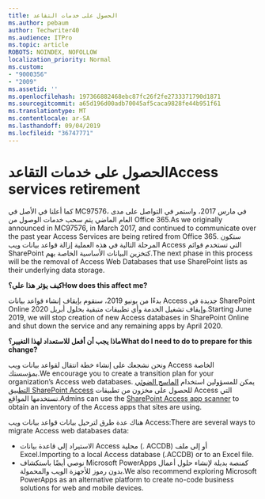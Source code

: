 ```yaml
---
title: الحصول على خدمات التقاعد
ms.author: pebaum
author: Techwriter40
ms.audience: ITPro
ms.topic: article
ROBOTS: NOINDEX, NOFOLLOW
localization_priority: Normal
ms.custom:
- "9000356"
- "2009"
ms.assetid: ''
ms.openlocfilehash: 197366882468ebc87fc26f2fe2733371790d1871
ms.sourcegitcommit: a65d196d00adb70045af5caca9828fe44b951f61
ms.translationtype: MT
ms.contentlocale: ar-SA
ms.lasthandoff: 09/04/2019
ms.locfileid: "36747771"
---
```

# <a name="access-services-retirement"></a><span data-ttu-id="45bae-102">الحصول على خدمات التقاعد</span><span class="sxs-lookup"><span data-stu-id="45bae-102">Access services retirement</span></span>

<span data-ttu-id="45bae-103">كما أعلنا في الأصل في MC97576، في مارس 2017، واستمر في التواصل على مدى العام الماضي يتم سحب خدمات الوصول من Office 365.</span><span class="sxs-lookup"><span data-stu-id="45bae-103">As we originally announced in MC97576, in March 2017, and continued to communicate over the past year Access Services are being retired from Office 365.</span></span> <span data-ttu-id="45bae-104">ستكون المرحلة التالية في هذه العملية إزالة قواعد بيانات ويب Access التي تستخدم قوائم SharePoint كتخزين البيانات الأساسية الخاصة بهم.</span><span class="sxs-lookup"><span data-stu-id="45bae-104">The next phase in this process will be the removal of Access Web Databases that use SharePoint lists as their underlying data storage.</span></span>

<span data-ttu-id="45bae-105">**كيف يؤثر هذا علي؟**</span><span class="sxs-lookup"><span data-stu-id="45bae-105">**How does this affect me?**</span></span>

<span data-ttu-id="45bae-106">بدءًا من يونيو 2019، سنقوم بإيقاف إنشاء قواعد بيانات Access جديدة في SharePoint Online وإيقاف تشغيل الخدمة وأي تطبيقات متبقية بحلول أبريل 2020.</span><span class="sxs-lookup"><span data-stu-id="45bae-106">Starting June 2019, we will stop creation of new Access databases in SharePoint Online and shut down the service and any remaining apps by April 2020.</span></span>

<span data-ttu-id="45bae-107">**ماذا يجب أن أفعل للاستعداد لهذا التغيير؟**</span><span class="sxs-lookup"><span data-stu-id="45bae-107">**What do I need to do to prepare for this change?**</span></span>

<span data-ttu-id="45bae-108">ونحن نشجعك على إنشاء خطة انتقال لقواعد بيانات ويب Access الخاصة بمؤسستك.</span><span class="sxs-lookup"><span data-stu-id="45bae-108">We encourage you to create a transition plan for your organization’s Access web databases.</span></span> <span data-ttu-id="45bae-109">يمكن للمسؤولين استخدام [الماسح الضوئي التطبيق SharePoint Access](https://github.com/SharePoint/PnP-Tools/tree/master/Solutions/SharePoint.AccessApp.Scanner) للحصول على مخزون من تطبيقات Access التي تستخدمها المواقع.</span><span class="sxs-lookup"><span data-stu-id="45bae-109">Admins can use the [SharePoint Access app scanner](https://github.com/SharePoint/PnP-Tools/tree/master/Solutions/SharePoint.AccessApp.Scanner) to obtain an inventory of the Access apps that sites are using.</span></span>

<span data-ttu-id="45bae-110">هناك عدة طرق لترحيل بيانات قواعد بيانات ويب Access:</span><span class="sxs-lookup"><span data-stu-id="45bae-110">There are several ways to migrate Access web databases data:</span></span>

- <span data-ttu-id="45bae-111">الاستيراد إلى قاعدة بيانات Access محلية (. ACCDB) أو إلى ملف Excel.</span><span class="sxs-lookup"><span data-stu-id="45bae-111">Importing to a local Access database (.ACCDB) or to an Excel file.</span></span>
- <span data-ttu-id="45bae-112">نوصي أيضًا باستكشاف Microsoft PowerApps كمنصة بديلة لإنشاء حلول أعمال بدون رموز للأجهزة الويب والمحمولة.</span><span class="sxs-lookup"><span data-stu-id="45bae-112">We also recommend exploring Microsoft PowerApps as an alternative platform to create no-code business solutions for web and mobile devices.</span></span>